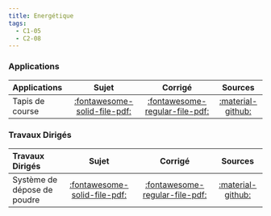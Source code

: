 ```yaml
---
title: Energétique 
tags:
  - C1-05
  - C2-08
---
```


[comment]: <> (Généré automatiquement par ALL_PDF/make_markdown.py, creation_fichiers_activites)


### Applications 
 
| Applications | Sujet | Corrigé | Sources  | 
| :-------------- | :---: | :-----: | :------: | 
| Tapis de course | [:fontawesome-solid-file-pdf:](https://xpessoles-cpge.fr/pdf/Cy_05_01_Application_02_Tapis_Sujet.pdf) | [:fontawesome-regular-file-pdf:](https://xpessoles-cpge.fr/pdf/Cy_05_01_Application_02_Tapis_Corrige.pdf) | [:material-github:](https://github.com/xpessoles/PSI_Cy_05_Energetique/tree/main/Chapitre_01_Energetique/Cy_05_01_Application_02_Tapis) | 

### Travaux Dirigés 
 
| Travaux Dirigés | Sujet | Corrigé | Sources  | 
| :-------------- | :---: | :-----: | :------: | 
| Système de dépose de poudre | [:fontawesome-solid-file-pdf:](https://xpessoles-cpge.fr/pdf/Cy_05_01_TD_01_Prehenseur_Sujet.pdf) | [:fontawesome-regular-file-pdf:](https://xpessoles-cpge.fr/pdf/Cy_05_01_TD_01_Prehenseur_Corrige.pdf) | [:material-github:](https://github.com/xpessoles/PSI_Cy_05_Energetique/tree/main/Chapitre_01_Energetique/Cy_05_01_TD_01_Prehenseur) | 



